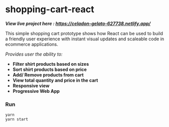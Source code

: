 # shopping-cart-react
***View live project here : https://celadon-gelato-627738.netlify.app/***

This simple shopping cart prototype shows how React can be used to build a friendly user experience with instant visual updates and scaleable code in ecommerce applications.

*Provides user the ability to:*
- **Filter shirt products based on sizes**
- **Sort shirt  products based on price**
- **Add/ Remove products from cart**
- **View total quantity and price in the cart**
- **Responsive view**
- **Progressive Web App**

### Run
```
yarn
yarn start
```
